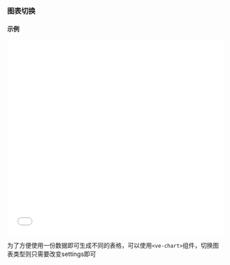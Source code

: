 ### 图表切换

#### 示例

<iframe width="100%" height="450" src="//jsfiddle.net/vue_echarts/r5ccqtdy/6/
embedded/result,html,js/?bodyColor=fff" allowfullscreen="allowfullscreen" frameborder="0"></iframe>

为了方便使用一份数据即可生成不同的表格，可以使用`<ve-chart>`组件，切换图表类型则只需要改变settings即可
